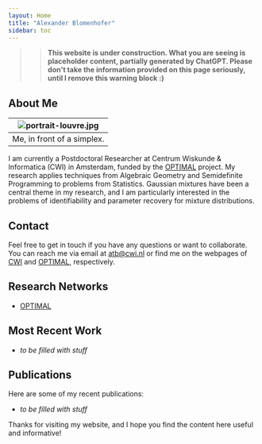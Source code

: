 ```yaml
---
layout: Home
title: "Alexander Blomenhofer"
sidebar: toc
---
```


>> **This website is under construction. What you are seeing is placeholder content, partially generated by ChatGPT. Please don't take the information provided on this page seriously, until I remove this warning block :)**


## About Me

| ![portrait-louvre.jpg](https://cloud.uni-konstanz.de/index.php/apps/files_sharing/publicpreview/AnwcsFdscpDXsEg?file=/&fileId=129042088&x=3840&y=2160&a=true&etag=6f44fa9d42a13f683dbdb804deb76a79) | 
|:--:| 
| Me, in front of a simplex. |

I am currently a Postdoctoral Researcher at Centrum Wiskunde & Informatica (CWI) in Amsterdam, funded by the [OPTIMAL](https://optimal.uva.nl/?cb) project. My research applies techniques from Algebraic Geometry and Semidefinite Programming to problems from Statistics. Gaussian mixtures have been a central theme in my research, and I am particularly interested in the problems of identifiability and parameter recovery for mixture distributions.  

## Contact

Feel free to get in touch if you have any questions or want to collaborate. You can reach me via email at [atb@cwi.nl](mailto:atb@cwi.nl) or find me on the webpages of [CWI](https://www.cwi.nl/en/people/filipe-alexander-taveira-blomenhofer/) and [OPTIMAL](https://optimal.uva.nl/consortium-researchers/post-doctoral-researchers/post-doctoral-researchers.html#Dr-Alexander-Taveira-Blomenhofer--CWI), respectively.

## Research Networks

+ [OPTIMAL](https://optimal.uva.nl/?cb)

## Most Recent Work

- _to be filled with stuff_

## Publications

Here are some of my recent publications:

- _to be filled with stuff_

Thanks for visiting my website, and I hope you find the content here useful and informative!

